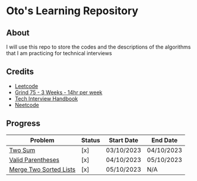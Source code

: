 # Oto's Learning Repository

## About

I will use this repo to store the codes and the descriptions of the algorithms that I am practicing for technical interviews

## Credits

- [Leetcode](https://leetcode.com/)
- [Grind 75 - 3 Weeks - 14hr per week](https://www.techinterviewhandbook.org/grind75?weeks=3&hours=14)
- [Tech Interview Handbook](https://www.techinterviewhandbook.org/)
- [Neetcode](https://www.youtube.com/@NeetCode)

## Progress

| Problem                                                                         | Status | Start Date | End Date   |
| ------------------------------------------------------------------------------- | ------ | ---------- | ---------- |
| [Two Sum](https://leetcode.com/problems/two-sum/)                               | [x]    | 03/10/2023 | 04/10/2023 |
| [Valid Parentheses](https://leetcode.com/problems/valid-parentheses/)           | [x]    | 04/10/2023 | 05/10/2023 |
| [Merge Two Sorted Lists](https://leetcode.com/problems/merge-two-sorted-lists/) | [x]    | 05/10/2023 | N/A        |
